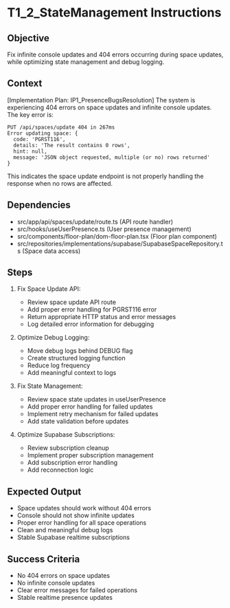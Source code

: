 # T1_2_StateManagement Instructions

## Objective
Fix infinite console updates and 404 errors occurring during space updates, while optimizing state management and debug logging.

## Context
[Implementation Plan: IP1_PresenceBugsResolution]
The system is experiencing 404 errors on space updates and infinite console updates. The key error is:
```
PUT /api/spaces/update 404 in 267ms
Error updating space: {
  code: 'PGRST116',
  details: 'The result contains 0 rows',
  hint: null,
  message: 'JSON object requested, multiple (or no) rows returned'
}
```

This indicates the space update endpoint is not properly handling the response when no rows are affected.

## Dependencies
- src/app/api/spaces/update/route.ts (API route handler)
- src/hooks/useUserPresence.ts (User presence management)
- src/components/floor-plan/dom-floor-plan.tsx (Floor plan component)
- src/repositories/implementations/supabase/SupabaseSpaceRepository.ts (Space data access)

## Steps
1. Fix Space Update API:
   - Review space update API route
   - Add proper error handling for PGRST116 error
   - Return appropriate HTTP status and error messages
   - Log detailed error information for debugging

2. Optimize Debug Logging:
   - Move debug logs behind DEBUG flag
   - Create structured logging function
   - Reduce log frequency
   - Add meaningful context to logs

3. Fix State Management:
   - Review space state updates in useUserPresence
   - Add proper error handling for failed updates
   - Implement retry mechanism for failed updates
   - Add state validation before updates

4. Optimize Supabase Subscriptions:
   - Review subscription cleanup
   - Implement proper subscription management
   - Add subscription error handling
   - Add reconnection logic

## Expected Output
- Space updates should work without 404 errors
- Console should not show infinite updates
- Proper error handling for all space operations
- Clean and meaningful debug logs
- Stable Supabase realtime subscriptions

## Success Criteria
- No 404 errors on space updates
- No infinite console updates
- Clear error messages for failed operations
- Stable realtime presence updates

